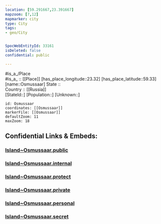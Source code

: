 ```yaml
---
location: [59.291667,23.391667] 
mapzoom: [7,12] 
mapmarker: city 
type: City
tags:
- geo/City


SpocWebEntityId: 33161
isDeleted: false
confidential: public

---
```

#is_a_/Place  
#is_a_ :: [[Place]] 
[has_place_longitude::23.32] 
[has_place_latitude::59.33] 
[name::Osmussaar] 
State ::  
Country :: [[Russia]]  
[StateId::] 
[Population::] 
[Unknown::] 


```leaflet
id: Osmussaar
coordinates: [[Osmussaar]] 
markerFile: [[Osmussaar]] 
defaultZoom: 11 
maxZoom: 18
```


## Confidential Links & Embeds: 

### [Island~Osmussaar.public](/_public/\Earth\Continent\Europe\Europe~North\EstoniaIsland~Osmussaar.public.md) 

### [Island~Osmussaar.internal](/_internal/\Earth\Continent\Europe\Europe~North\EstoniaIsland~Osmussaar.internal.md) 

### [Island~Osmussaar.protect](/_protect/\Earth\Continent\Europe\Europe~North\EstoniaIsland~Osmussaar.protect.md) 

### [Island~Osmussaar.private](/_private/\Earth\Continent\Europe\Europe~North\EstoniaIsland~Osmussaar.private.md) 

### [Island~Osmussaar.personal](/_personal/\Earth\Continent\Europe\Europe~North\EstoniaIsland~Osmussaar.personal.md) 

### [Island~Osmussaar.secret](/_secret/\Earth\Continent\Europe\Europe~North\EstoniaIsland~Osmussaar.secret.md)

